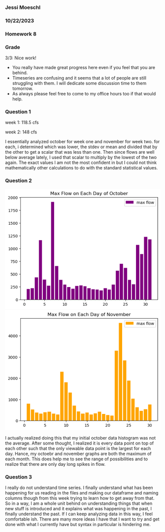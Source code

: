 ### Jessi Moeschl
### 10/22/2023
### Homework 8

### Grade
3/3: Nice work!
- You really have made great progress here even if you feel that you are behind. 
- Timeseries are confusing and it seems that a lot of people are still struggling with them. I will dedicate some discussion time to them tomorrow.
- As always please feel free to come to my office hours too if that would help.  
###

### Question 1

week 1: 118.5 cfs

week 2: 148 cfs

I essentially analyzed october for week one and november for week two.  for each, i determined which was lower, the stdev or mean and divided that by the other to get a scalar that was less than one.  Then since flows are well below average lately, I used that scalar to multiply by the lowest of the two again.  The exact values I am not the most confident in but I could not think mathematically other calculations to do with the standard statistical values.


### Question 2

![Alt text](moeschl_HW8_g1.png)
![Alt text](moeschl_HW8_g2.png)

I actually realized doing this that my initial october data histogram was not the average.  After some thought, I realized it is every data point on top of each other such that the only viewable data point is the largest for each day. Hance, my octoebr and november graphs are both the maximum of each month.  This does help me to see the range of possibilities and to realize that there are only day long spikes in flow.


### Question 3

I really do not understand time series.  I finally understand what has been happening for us reading in the files and making our dataframe and naming columns though from this week trying to learn how to get away from that.  So in a way, I am a whole unit behind on understanding things that when new stuff is introduced and it explains what was happening in the past, I finally understand the past.  If I can keep analyzing data in this way, I feel comfortable ish.  There are many more ideas I have that I want to try and get done with what I currently have but syntax in particular is hindering me.